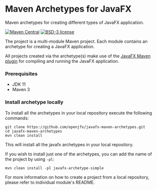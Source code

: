 # Maven Archetypes for JavaFX

Maven archetypes for creating different types of JavaFX application.

[![Maven Central](https://img.shields.io/maven-central/v/org.openjfx/javafx-maven-archetypes.svg?color=%234DC71F)](https://search.maven.org/#search|ga|1|org.openjfx.javafx-maven-archetypes)
[![BSD-3 license](https://img.shields.io/badge/license-BSD--3-%230778B9.svg)](https://opensource.org/licenses/BSD-3-Clause)

The project is a multi-module Maven project. Each module contains an archetype for creating a JavaFX application.

All projects created via the archetype(s) make use of the [JavaFX Maven plugin](https://github.com/openjfx/javafx-maven-plugin)
for compiling and running the JavaFX application.

### Prerequisites

* JDK 11
* Maven 3

### Install archetype locally

To install all the archetypes in your local repository execute the following commands:

```
git clone https://github.com/openjfx/javafx-maven-archetypes.git
cd javafx-maven-archetypes
mvn clean install
```

This will install all the javafx archetypes in your local repository.

If you wish to install just one of the archetypes, you can add the name of the project by using `-pl`:

```
mvn clean install -pl javafx-archetype-simple
```

For more information on how to create a project from a local repository, please refer to
individual module's README.